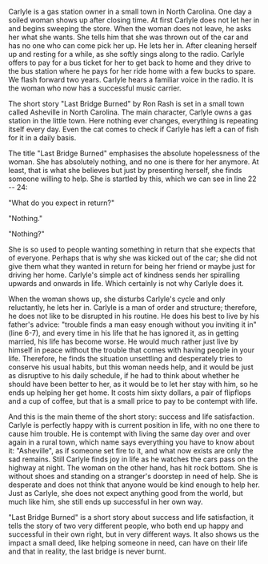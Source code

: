 Carlyle is a gas station owner in a small town in North Carolina. One
day a soiled woman shows up after closing time. At first Carlyle does
not let her in and begins sweeping the store. When the woman does not
leave, he asks her what she wants. She tells him that she was thrown out
of the car and has no one who can come pick her up. He lets her in.
After cleaning herself up and resting for a while, as she softly sings
along to the radio. Carlyle offers to pay for a bus ticket for her to
get back to home and they drive to the bus station where he pays for her
ride home with a few bucks to spare. We flash forward two years. Carlyle
hears a familiar voice in the radio. It is the woman who now has a
successful music carrier.

The short story "Last Bridge Burned" by Ron Rash is set in a small town
called Asheville in North Carolina. The main character, Carlyle owns a
gas station in the little town. Here nothing ever changes, everything is
repeating itself every day. Even the cat comes to check if Carlyle has
left a can of fish for it in a daily basis.

The title "Last Bridge Burned" emphasises the absolute hopelessness of
the woman. She has absolutely nothing, and no one is there for her
anymore. At least, that is what she believes but just by presenting
herself, she finds someone willing to help. She is startled by this,
which we can see in line 22 -- 24:

"What do you expect in return?"

"Nothing."

"Nothing?"

She is so used to people wanting something in return that she expects
that of everyone. Perhaps that is why she was kicked out of the car; she
did not give them what they wanted in return for being her friend or
maybe just for driving her home. Carlyle's simple act of kindness sends
her spiralling upwards and onwards in life. Which certainly is not why
Carlyle does it.

When the woman shows up, she disturbs Carlyle's cycle and only
reluctantly, he lets her in. Carlyle is a man of order and structure;
therefore, he does not like to be disrupted in his routine. He does his
best to live by his father's advice: "trouble finds a man easy enough
without you inviting it in" (line 6-7), and every time in his life that
he has ignored it, as in getting married, his life has become worse. He
would much rather just live by himself in peace without the trouble that
comes with having people in your life. Therefore, he finds the situation
unsettling and desperately tries to conserve his usual habits, but this
woman needs help, and it would be just as disruptive to his daily
schedule, if he had to think about whether he should have been better to
her, as it would be to let her stay with him, so he ends up helping her
get home. It costs him sixty dollars, a pair of flipflops and a cup of
coffee, but that is a small price to pay to be contempt with life.

And this is the main theme of the short story: success and life
satisfaction. Carlyle is perfectly happy with is current position in
life, with no one there to cause him trouble. He is contempt with living
the same day over and over again in a rural town, which name says
everything you have to know about it: "Asheville", as if someone set
fire to it, and what now exists are only the sad remains. Still Carlyle
finds joy in life as he watches the cars pass on the highway at night.
The woman on the other hand, has hit rock bottom. She is without shoes
and standing on a stranger's doorstep in need of help. She is desperate
and does not think that anyone would be kind enough to help her. Just as
Carlyle, she does not expect anything good from the world, but much like
him, she still ends up successful in her own way.

"Last Bridge Burned" is a short story about success and life
satisfaction, it tells the story of two very different people, who both
end up happy and successful in their own right, but in very different
ways. It also shows us the impact a small deed, like helping someone in
need, can have on their life and that in reality, the last bridge is
never burnt.
